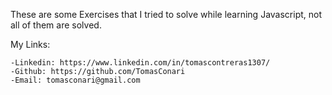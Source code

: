 These are some Exercises that I tried to solve while learning Javascript, not all of them are solved.

My Links:

    -Linkedin: https://www.linkedin.com/in/tomascontreras1307/
    -Github: https://github.com/TomasConari
    -Email: tomasconari@gmail.com
    

